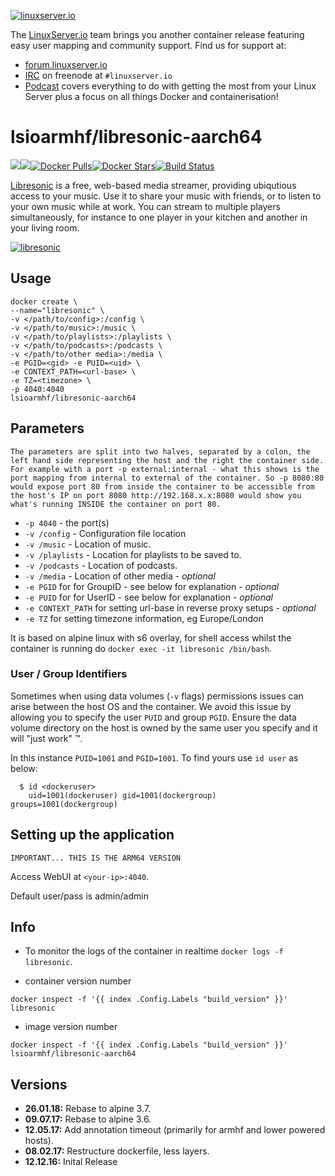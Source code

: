 [linuxserverurl]: https://linuxserver.io
[forumurl]: https://forum.linuxserver.io
[ircurl]: https://www.linuxserver.io/irc/
[podcasturl]: https://www.linuxserver.io/podcast/
[appurl]: https://github.com/Libresonic/libresonic
[hub]: https://hub.docker.com/r/lsioarmhf/libresonic-aarch64/

[![linuxserver.io](https://raw.githubusercontent.com/linuxserver/docker-templates/master/linuxserver.io/img/linuxserver_medium.png)][linuxserverurl]

The [LinuxServer.io][linuxserverurl] team brings you another container release featuring easy user mapping and community support. Find us for support at:
* [forum.linuxserver.io][forumurl]
* [IRC][ircurl] on freenode at `#linuxserver.io`
* [Podcast][podcasturl] covers everything to do with getting the most from your Linux Server plus a focus on all things Docker and containerisation!

# lsioarmhf/libresonic-aarch64
[![](https://images.microbadger.com/badges/version/lsioarmhf/libresonic-aarch64.svg)](https://microbadger.com/images/lsioarmhf/libresonic-aarch64 "Get your own version badge on microbadger.com")[![](https://images.microbadger.com/badges/image/lsioarmhf/libresonic-aarch64.svg)](http://microbadger.com/images/lsioarmhf/libresonic-aarch64 "Get your own image badge on microbadger.com")[![Docker Pulls](https://img.shields.io/docker/pulls/lsioarmhf/libresonic-aarch64.svg)][hub][![Docker Stars](https://img.shields.io/docker/stars/lsioarmhf/libresonic-aarch64.svg)][hub][![Build Status](https://ci.linuxserver.io/buildStatus/icon?job=Docker-Builders/arm64/arm64-libresonic)](https://ci.linuxserver.io/job/Docker-Builders/job/arm64/job/arm64-libresonic/)


[Libresonic][appurl] is a free, web-based media streamer, providing ubiqutious access to your music. Use it to share your music with friends, or to listen to your own music while at work. You can stream to multiple players simultaneously, for instance to one player in your kitchen and another in your living room.

[![libresonic](https://raw.githubusercontent.com/linuxserver/docker-templates/master/linuxserver.io/img/libresonic.png)][appurl]

## Usage

```
docker create \
--name="libresonic" \
-v </path/to/config>:/config \
-v </path/to/music>:/music \
-v </path/to/playlists>:/playlists \
-v </path/to/podcasts>:/podcasts \
-v </path/to/other media>:/media \
-e PGID=<gid> -e PUID=<uid> \
-e CONTEXT_PATH=<url-base> \
-e TZ=<timezone> \
-p 4040:4040
lsioarmhf/libresonic-aarch64
```

## Parameters

`The parameters are split into two halves, separated by a colon, the left hand side representing the host and the right the container side. 
For example with a port -p external:internal - what this shows is the port mapping from internal to external of the container.
So -p 8080:80 would expose port 80 from inside the container to be accessible from the host's IP on port 8080
http://192.168.x.x:8080 would show you what's running INSIDE the container on port 80.`


* `-p 4040` - the port(s)
* `-v /config` - Configuration file location
* `-v /music` - Location of music.
* `-v /playlists` - Location for playlists to be saved to.
* `-v /podcasts` - Location of podcasts.
* `-v /media` - Location of other media - *optional*
* `-e PGID` for for GroupID - see below for explanation - *optional*
* `-e PUID` for for UserID - see below for explanation - *optional*
* `-e CONTEXT_PATH` for setting url-base in reverse proxy setups - *optional*
* `-e TZ` for setting timezone information, eg Europe/London

It is based on alpine linux with s6 overlay, for shell access whilst the container is running do `docker exec -it libresonic /bin/bash`.

### User / Group Identifiers

Sometimes when using data volumes (`-v` flags) permissions issues can arise between the host OS and the container. We avoid this issue by allowing you to specify the user `PUID` and group `PGID`. Ensure the data volume directory on the host is owned by the same user you specify and it will "just work" ™.

In this instance `PUID=1001` and `PGID=1001`. To find yours use `id user` as below:

```
  $ id <dockeruser>
    uid=1001(dockeruser) gid=1001(dockergroup) groups=1001(dockergroup)
```

## Setting up the application
`IMPORTANT... THIS IS THE ARM64 VERSION`

Access WebUI at `<your-ip>:4040`.

Default user/pass is admin/admin

## Info

* To monitor the logs of the container in realtime `docker logs -f libresonic`.

* container version number 

`docker inspect -f '{{ index .Config.Labels "build_version" }}' libresonic`

* image version number

`docker inspect -f '{{ index .Config.Labels "build_version" }}' lsioarmhf/libresonic-aarch64`

## Versions

+ **26.01.18:** Rebase to alpine 3.7.
+ **09.07.17:** Rebase to alpine 3.6.
+ **12.05.17:** Add annotation timeout (primarily for armhf and lower powered hosts).
+ **08.02.17:** Restructure dockerfile, less layers.
+ **12.12.16:** Inital Release
